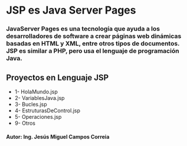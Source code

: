 # JSP es Java Server Pages

### JavaServer Pages es una tecnología que ayuda a los desarrolladores de software a crear páginas web dinámicas  basadas en HTML y XML, entre otros tipos de documentos. JSP es similar a PHP, pero usa el lenguaje de programación Java.

## Proyectos en Lenguaje JSP
* 1- HolaMundo.jsp
* 2- VariablesJava.jsp
* 3- Bucles.jsp
* 4- EstruturasDeControl.jsp
* 5- Operaciones.jsp
* 9- Otros

#### Autor: Ing. Jesús Miguel Campos Correia

